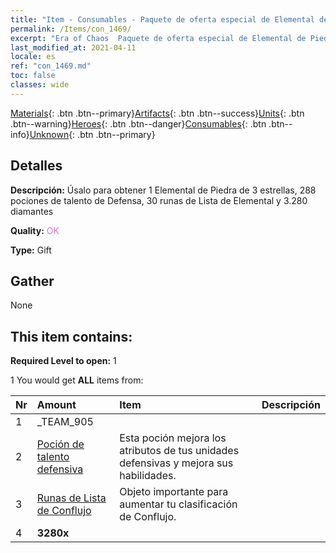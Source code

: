 ```yaml
---
title: "Item - Consumables - Paquete de oferta especial de Elemental de Piedra"
permalink: /Items/con_1469/
excerpt: "Era of Chaos  Paquete de oferta especial de Elemental de Piedra"
last_modified_at: 2021-04-11
locale: es
ref: "con_1469.md"
toc: false
classes: wide
---
```

 [Materials](/es/Items/){: .btn .btn--primary}[Artifacts](/es/Items/Artifacts/){: .btn .btn--success}[Units](/es/Items/Units/){: .btn .btn--warning}[Heroes](/es/Items/Heroes/){: .btn .btn--danger}[Consumables](/es/Items/Consumables/){: .btn .btn--info}[Unknown](/es/Items/Unknown/){: .btn .btn--primary}

## Detalles
 **Descripción:** Úsalo para obtener 1 Elemental de Piedra de 3 estrellas, 288 pociones de talento de Defensa, 30 runas de Lista de Elemental y 3.280 diamantes

 **Quality:** <span style="color: #DA70D6">OK</span>

 **Type:** Gift

## Gather

  None

## This item contains:

 **Required Level to open:** 1

 1 You would get **ALL** items  from:

  | Nr | Amount |     Item    | Descripción |
  |:---|:-------|:------------|:-----------:|
  | 1 | _TEAM_905 | 
  | 2 | [Poción de talento defensiva](/es/Items/con_787/) | Esta poción mejora los atributos de tus unidades defensivas y mejora sus habilidades. | 
  | 3 | [Runas de Lista de Conflujo](/es/Items/con_791/) | Objeto importante para aumentar tu clasificación de Conflujo. | 
  | 4 |  **3280x** | <i class="fas fa-gem"/> |  | 
